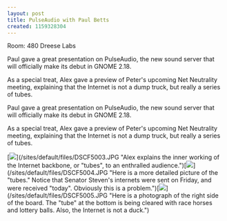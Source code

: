 ```yaml
---
layout: post
title: PulseAudio with Paul Betts
created: 1159328304
---
```

Room: 480 Dreese Labs  

Paul gave a great presentation on PulseAudio, the new sound server that will officially make its debut in GNOME 2.18.

As a special treat, Alex gave a preview of Peter's upcoming Net Neutrality meeting, explaining that the Internet is not a dump truck, but really a series of tubes.

Paul gave a great presentation on PulseAudio, the new sound server that will officially make its debut in GNOME 2.18.

As a special treat, Alex gave a preview of Peter's upcoming Net Neutrality meeting, explaining that the Internet is not a dump truck, but really a series of tubes.

[![](/sites/default/files/DSCF5003.thumbnail.JPG)](/sites/default/files/DSCF5003.JPG "Alex explains the inner working of the Internet backbone, or "tubes", to an enthralled audience.")[![](/sites/default/files/DSCF5004.thumbnail.JPG)](/sites/default/files/DSCF5004.JPG "Here is a more detailed picture of the "tubes." Notice that Senator Steven's internets were sent on Friday, and were received "today". Obviously this is a problem.")[![](/sites/default/files/DSCF5005.thumbnail.JPG)](/sites/default/files/DSCF5005.JPG "Here is a photograph of the right side of the board. The "tube" at the bottom is being cleared with race horses and lottery balls. Also, the Internet is not a duck.")
